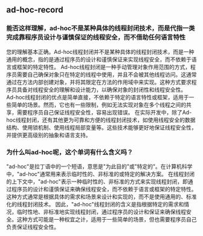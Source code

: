 ## ad-hoc-record

### 能否这样理解，ad-hoc不是某种具体的线程封闭技术，而是代指一类完成靠程序员设计与谨慎保证的线程安全，而不借助任何语言特性

您的理解基本正确。Ad-hoc线程封闭并不是某种具体的线程封闭技术，而是一种通用的概念，指的是通过程序员的设计和谨慎保证来实现线程安全，而不依赖于语言或框架的特定特性。
Ad-hoc线程封闭是一种手动管理对象作用范围的方式，程序员需要自己确保对象只在特定的线程中使用，并且不会被其他线程访问。这通常通过在方法内部创建对象，并将其限定在方法的作用域中来实现。这种方式要求程序员具备对线程安全的理解和设计能力，以确保对象的封闭性和线程安全性。
Ad-hoc线程封闭的优点是简单直接，不依赖于特定的语言特性或框架，适用于一些简单的场景。然而，它也有一些限制，例如无法实现对象在多个线程之间的共享，需要程序员自己保证线程安全性，容易出现错误。
在实际开发中，除了Ad-hoc线程封闭，还有其他更为可靠和方便的线程封闭技术，如使用线程安全的数据结构、使用锁机制、使用线程局部变量等。这些技术能够更好地保证线程安全性，并提供更高级别的抽象和语言支持。

### 为什么叫ad-hoc呢，这个单词有什么含义吗？


"ad-hoc"是拉丁语中的一个短语，意思是"为此目的"或"特定的"。在计算机科学中，"ad-hoc"通常用来表示临时性的、非标准的或特定的解决方案。
在线程封闭的上下文中，"ad-hoc"表示一种临时性的、非标准的方式来实现线程封闭，即通过程序员的设计和谨慎保证来确保线程安全，而不依赖于语言或框架的特定特性。这种方式通常是根据具体的需求和场景来设计和实现的，而不是使用通用的、标准化的线程封闭技术。
因此，"ad-hoc"线程封闭的含义是指根据特定的需求和情况，临时性地、非标准地实现线程封闭，通过程序员的设计和保证来确保线程安全。这种方式可能是一种权宜之计，适用于一些简单的场景，但也需要程序员自己负责保证线程安全性。

